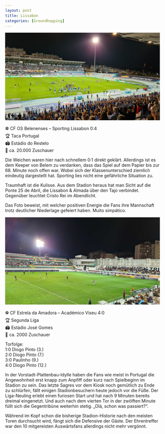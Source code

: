 ```yaml
---
layout: post
title: Lissabon
categories: [Groundhopping]
---
```



![](../images/20211015_224239-2048x1152.jpg)

⚽️ CF OS Belenenses – Sporting Lissabon 0:4  
🏆 Taca Portugal  
🏟 Estádio do Restelo  
🥁 ca. 20.000 Zuschauer  

Die Weichen waren hier nach schnellem 0:1 direkt geklärt. Allerdings ist es dem Keeper von Belem zu verdanken, dass das Spiel auf dem Papier bis zur 68. Minute noch offen war. Wobei sich der Klassenunterschied ziemlich eindeutig dargestellt hat. Sporting lies nicht eine gefährliche Situation zu.

Traumhaft ist die Kulisse. Aus dem Stadion heraus hat man Sicht auf die Ponte 25 de Abril, die Lissabon & Almada über den Tajo verbindet. Gegenüber leuchtet Cristo Rei im Abendlicht.

Das Foto beweist, mit welcher positiven Energie die Fans ihre Mannschaft trotz deutlicher Niederlage gefeiert haben. Muito simpático. 


![](../images/20211010_210621-2048x1152.jpg)

⚽️ CF Estrela da Amadora – Académico Viseu 4:0  
🏆 Segunda Liga  
🏟 Estádio José Gomes  
🥁 ca. 2000 Zuschauer  

Torfolge:  
1:0 Diogo Pinto (3.)  
2:0 Diogo Pinto (7.)  
3:0 Paulinho (9.)  
4:0 Diogo Pinto (12.)  

In der Vorstadt-Plattenbau-Idylle haben die Fans wie meist in Portugal die Angewohnheit erst knapp zum Anpfiff oder kurz nach Spielbeginn im Stadion zu sein. Das letzte Sagres vor dem Kiosk noch gemütlich zu Ende zu schlürfen, fällt einigen Stadionbesuchern heute jedoch vor die Füße. Der Liga-Neuling erlebt einen furiosen Start und hat nach 9 Minuten bereits dreimal eingenetzt. Und auch nach dem vierten Tor in der zwölften Minute füllt sich die Gegentribüne weiterhin stetig. „Olá, schon was passiert?“.

Während im Kopf schon die bisherige Stadion-Historie nach den meisten Toren durchsucht wird, fängt sich die Defensive der Gäste. Der Ehrentreffer war den 10 mitgereisten Auswärtsfans allerdings nicht mehr vergönnt. 



